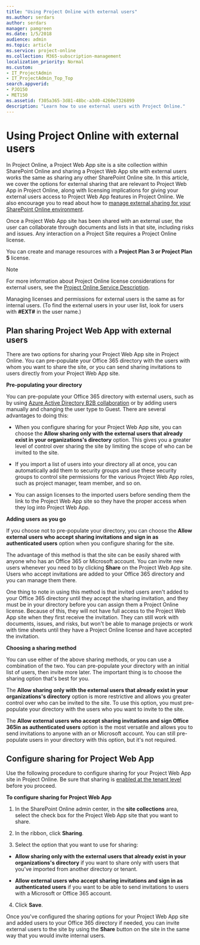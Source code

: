 ```yaml
---
title: "Using Project Online with external users"
ms.author: serdars
author: serdars
manager: pamgreen
ms.date: 1/5/2018
audience: admin
ms.topic: article
ms.service: project-online
ms.collection: M365-subscription-management
localization_priority: Normal
ms.custom:
- IT_ProjectAdmin
- IT_ProjectAdmin_Top_Top
search.appverid: 
- PJO150
- MET150
ms.assetid: f305a365-3d81-48bc-a3d0-4260e7326899
description: "Learn how to use external users with Project Online."
---
```


# Using Project Online with external users

In Project Online, a Project Web App site is a site collection within SharePoint Online and sharing a Project Web App site with external users works the same as sharing any other SharePoint Online site. In this article, we cover the options for external sharing that are relevant to Project Web App in Project Online, along with licensing implications for giving your external users access to Project Web App features in Project Online. We also encourage you to read about how to [manage external sharing for your SharePoint Online environment](https://support.office.com/article/C8A462EB-0723-4B0B-8D0A-70FEAFE4BE85).
  
Once a Project Web App site has been shared with an external user, the user can collaborate through documents and lists in that site, including risks and issues. Any interaction on a Project Site requires a Project Online license.

You can create and manage resources with a **Project Plan 3 or Project Plan 5** license.
  
> [!NOTE]
> For more information about Project Online license considerations for external users, see the [Project Online Service Description](/office365/servicedescriptions/project-online-service-description/project-online-service-description). 
  
Managing licenses and permissions for external users is the same as for internal users. (To find the external users in your user list, look for users with **#EXT#** in the user name.) 
  
## Plan sharing Project Web App with external users

There are two options for sharing your Project Web App site in Project Online. You can pre-populate your Office 365 directory with the users with whom you want to share the site, or you can send sharing invitations to users directly from your Project Web App site.
  
 **Pre-populating your directory**
  
You can pre-populate your Office 365 directory with external users, such as by using [Azure Active Directory B2B collaboration](/azure/active-directory/external-identities/what-is-b2b) or by adding users manually and changing the user type to Guest. There are several advantages to doing this: 
  
- When you configure sharing for your Project Web App site, you can choose the **Allow sharing only with the external users that already exist in your organizations's directory** option. This gives you a greater level of control over sharing the site by limiting the scope of who can be invited to the site. 
    
- If you import a list of users into your directory all at once, you can automatically add them to security groups and use these security groups to control site permissions for the various Project Web App roles, such as project manager, team member, and so on.
    
- You can assign licenses to the imported users before sending them the link to the Project Web App site so they have the proper access when they log into Project Web App.
    
 **Adding users as you go**
  
If you choose not to pre-populate your directory, you can choose the **Allow external users who accept sharing invitations and sign in as authenticated users** option when you configure sharing for the site. 
  
The advantage of this method is that the site can be easily shared with anyone who has an Office 365 or Microsoft account. You can invite new users whenever you need to by clicking **Share** on the Project Web App site. Users who accept invitations are added to your Office 365 directory and you can manage them there. 
  
One thing to note in using this method is that invited users aren't added to your Office 365 directory until they accept the sharing invitation, and they must be in your directory before you can assign them a Project Online license. Because of this, they will not have full access to the Project Web App site when they first receive the invitation. They can still work with documents, issues, and risks, but won't be able to manage projects or work with time sheets until they have a Project Online license and have accepted the invitation.
  
 **Choosing a sharing method**
  
You can use either of the above sharing methods, or you can use a combination of the two. You can pre-populate your directory with an initial list of users, then invite more later. The important thing is to choose the sharing option that's best for you.
  
The **Allow sharing only with the external users that already exist in your organizations's directory** option is more restrictive and allows you greater control over who can be invited to the site. To use this option, you must pre-populate your directory with the users who you want to invite to the site. 
  
The **Allow external users who accept sharing invitations and sign Office 365in as authenticated users** option is the most versatile and allows you to send invitations to anyone with an or Microsoft account. You can still pre-populate users in your directory with this option, but it's not required. 
  
## Configure sharing for Project Web App

Use the following procedure to configure sharing for your Project Web App site in Project Online. Be sure that sharing is [enabled at the tenant level](https://support.office.com/article/C8A462EB-0723-4B0B-8D0A-70FEAFE4BE85) before you proceed. 
  
 **To configure sharing for Project Web App**
  
1. In the SharePoint Online admin center, in the **site collections** area, select the check box for the Project Web App site that you want to share. 
    
2. In the ribbon, click **Sharing**.
    
3. Select the option that you want to use for sharing:
    
  - **Allow sharing only with the external users that already exist in your organizations's directory** if you want to share only with users that you've imported from another directory or tenant. 
    
  - **Allow external users who accept sharing invitations and sign in as authenticated users** if you want to be able to send invitations to users with a Microsoft or Office 365 account. 
    
4. Click **Save**.
    
Once you've configured the sharing options for your Project Web App site and added users to your Office 365 directory if needed, you can invite external users to the site by using the **Share** button on the site in the same way that you would invite internal users. 
